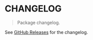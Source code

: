 # CHANGELOG

> Package changelog.

See [GitHub Releases](https://github.com/stdlib-js/assert-is-gzip-buffer/releases) for the changelog.